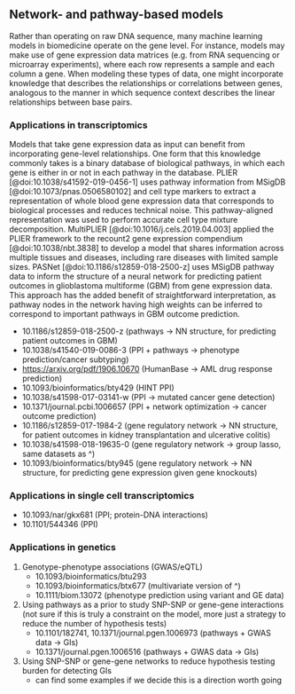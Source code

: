 ## Network- and pathway-based models

Rather than operating on raw DNA sequence, many machine learning models in biomedicine operate on the gene level.
For instance, models may make use of gene expression data matrices (e.g. from RNA sequencing or microarray experiments), where each row represents a sample and each column a gene.
When modeling these types of data, one might incorporate knowledge that describes the relationships or correlations between genes, analogous to the manner in which sequence context describes the linear relationships between base pairs.

### Applications in transcriptomics

Models that take gene expression data as input can benefit from incorporating gene-level relationships.
One form that this knowledge commonly takes is a binary database of biological pathways, in which each gene is either in or not in each pathway in the database.
PLIER [@doi:10.1038/s41592-019-0456-1] uses pathway information from MSigDB [@doi:10.1073/pnas.0506580102] and cell type markers to extract a representation of whole blood gene expression data that corresponds to biological processes and reduces technical noise.
This pathway-aligned representation was used to perform accurate cell type mixture decomposition.
MultiPLIER [@doi:10.1016/j.cels.2019.04.003] applied the PLIER framework to the recount2 gene expression compendium [@doi:10.1038/nbt.3838] to develop a model that shares information across multiple tissues and diseases, including rare diseases with limited sample sizes.
PASNet [@doi:10.1186/s12859-018-2500-z] uses MSigDB pathway data to inform the structure of a neural network for predicting patient outcomes in glioblastoma multiforme (GBM) from gene expression data.
This approach has the added benefit of straightforward interpretation, as pathway nodes in the network having high weights can be inferred to correspond to important pathways in GBM outcome prediction.


* 10.1186/s12859-018-2500-z (pathways -> NN structure, for predicting patient outcomes in GBM)
* 10.1038/s41540-019-0086-3 (PPI + pathways -> phenotype prediction/cancer subtyping)
* https://arxiv.org/pdf/1906.10670 (HumanBase -> AML drug response prediction)
* 10.1093/bioinformatics/bty429 (HINT PPI)
* 10.1038/s41598-017-03141-w (PPI -> mutated cancer gene detection)
* 10.1371/journal.pcbi.1006657 (PPI + network optimization -> cancer outcome prediction)
* 10.1186/s12859-017-1984-2 (gene regulatory network -> NN structure, for patient outcomes in
 kidney transplantation and ulcerative colitis)
* 10.1038/s41598-018-19635-0 (gene regulatory network -> group lasso, same datasets as ^)
* 10.1093/bioinformatics/bty945 (gene regulatory network -> NN structure, for predicting
 gene expression given gene knockouts)

### Applications in single cell transcriptomics

* 10.1093/nar/gkx681 (PPI; protein-DNA interactions)
* 10.1101/544346 (PPI)

### Applications in genetics

1. Genotype-phenotype associations (GWAS/eQTL)
   * 10.1093/bioinformatics/btu293
   * 10.1093/bioinformatics/btx677 (multivariate version of ^)
   * 10.1111/biom.13072 (phenotype prediction using variant and GE data)
2. Using pathways as a prior to study SNP-SNP or gene-gene interactions
 (not sure if this is truly a constraint on the model, more just a
  strategy to reduce the number of hypothesis tests)
   * 10.1101/182741, 10.1371/journal.pgen.1006973 (pathways + GWAS data -> GIs)
   * 10.1371/journal.pgen.1006516 (pathways + GWAS data -> GIs)
3. Using SNP-SNP or gene-gene networks to reduce hypothesis testing
  burden for detecting GIs
   * can find some examples if we decide this is a direction worth going
